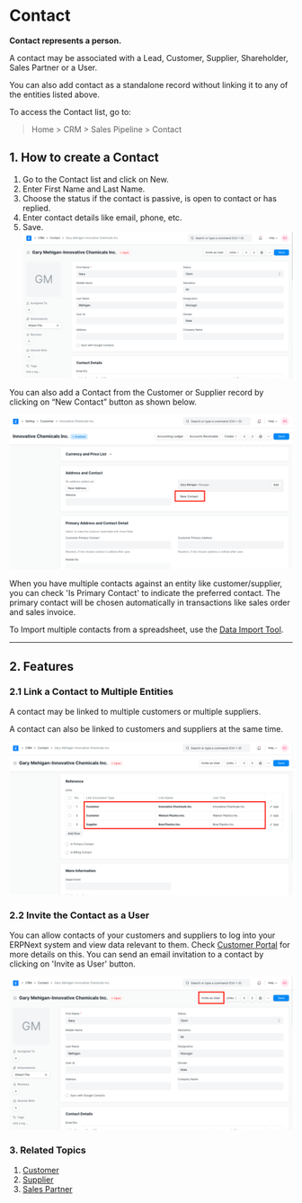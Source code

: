 
# Contact


**Contact represents a person.**


A contact may be associated with a Lead, Customer, Supplier, Shareholder, Sales Partner or a User.


You can also add contact as a standalone record without linking it to any of the entities listed above.


To access the Contact list, go to:



> 
> Home > CRM > Sales Pipeline > Contact
> 
> 
> 


## 1. How to create a Contact


1. Go to the Contact list and click on New.
2. Enter First Name and Last Name.
3. Choose the status if the contact is passive, is open to contact or has replied.
4. Enter contact details like email, phone, etc.
5. Save.
![Contact](/files/contact.png)


You can also add a Contact from the Customer or Supplier record by clicking on “New Contact” button as shown below.


![Create Contact From Customer](/files/contact-from-customer.png)


When you have multiple contacts against an entity like customer/supplier, you can check 'Is Primary Contact' to indicate the preferred contact. The primary contact will be chosen automatically in transactions like sales order and sales invoice.


To Import multiple contacts from a spreadsheet, use the [Data Import Tool](/docs/v13/user/manual/en/setting-up/data/data-import).




---


## 2. Features


### 2.1 Link a Contact to Multiple Entities


A contact may be linked to multiple customers or multiple suppliers.


A contact can also be linked to customers and suppliers at the same time.


![Link Contact To Multiple Entities](/files/link-contact-to-multiple-entities.png)


### 2.2 Invite the Contact as a User


You can allow contacts of your customers and suppliers to log into your ERPNext system and view data relevant to them. Check [Customer Portal](/docs/v13/user/manual/en/customer-portal) for more details on this.
You can send an email invitation to a contact by clicking on 'Invite as User' button.


![Invite Contact as a User](/files/invite-contact-as-a-user.png)


### 3. Related Topics


1. [Customer](/docs/v13/user/manual/en/CRM/customer)
2. [Supplier](/docs/v13/user/manual/en/buying)
3. [Sales Partner](/docs/v13/user/manual/en/selling)


